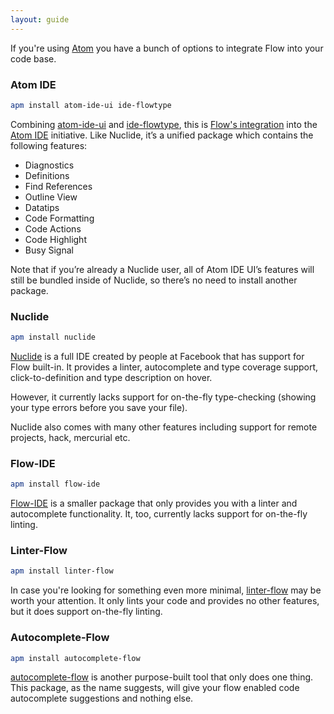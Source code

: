 ```yaml
---
layout: guide
---
```


If you're using [Atom](https://atom.io) you have a bunch of options to
integrate Flow into your code base.

### Atom IDE <a class="toc" id="toc-atom-ide-flowtype" href="#toc-atom-ide-flowtype"></a>

```sh
apm install atom-ide-ui ide-flowtype
```

Combining [atom-ide-ui](https://atom.io/packages/atom-ide-ui)
and [ide-flowtype](https://atom.io/packages/ide-flowtype), this is [Flow's
integration](https://nuclide.io/blog/2017/09/12/Introducing-Atom-IDE-UI/)
into the [Atom IDE](https://ide.atom.io/) initiative.
Like Nuclide, it’s a unified package which contains the following features:
* Diagnostics
* Definitions
* Find References
* Outline View
* Datatips
* Code Formatting
* Code Actions
* Code Highlight
* Busy Signal

Note that if you’re already a Nuclide user, all of Atom IDE UI’s features
will still be bundled inside of Nuclide, so there’s no need to install another
package.

### Nuclide <a class="toc" id="toc-nuclide" href="#toc-nuclide"></a>

```sh
apm install nuclide
```

[Nuclide](https://nuclide.io) is a full IDE created by people at Facebook that
has support for Flow built-in. It provides a linter, autocomplete and type
coverage support, click-to-definition and type description on hover.

However, it currently lacks support for on-the-fly type-checking (showing your
type errors before you save your file).

Nuclide also comes with many other features including support for remote
projects, hack, mercurial etc.

### Flow-IDE <a class="toc" id="toc-flow-ide" href="#toc-flow-ide"></a>

```sh
apm install flow-ide
```

[Flow-IDE](https://atom.io/packages/flow-ide) is a smaller package that only
provides you with a linter and autocomplete functionality. It, too, currently
lacks support for on-the-fly linting.

### Linter-Flow <a class="toc" id="toc-linter-flow" href="#toc-linter-flow"></a>

```sh
apm install linter-flow
```

In case you're looking for something even more minimal,
[linter-flow](https://atom.io/packages/linter-flow) may be worth your
attention. It only lints your code and provides no other features, but it does
support on-the-fly linting.

### Autocomplete-Flow <a class="toc" id="toc-autocomplete-flow" href="#toc-autocomplete-flow"></a>

```sh
apm install autocomplete-flow
```

[autocomplete-flow](https://atom.io/packages/autocomplete-flow) is another
purpose-built tool that only does one thing. This package, as the name
suggests, will give your flow enabled code autocomplete suggestions and nothing
else.
